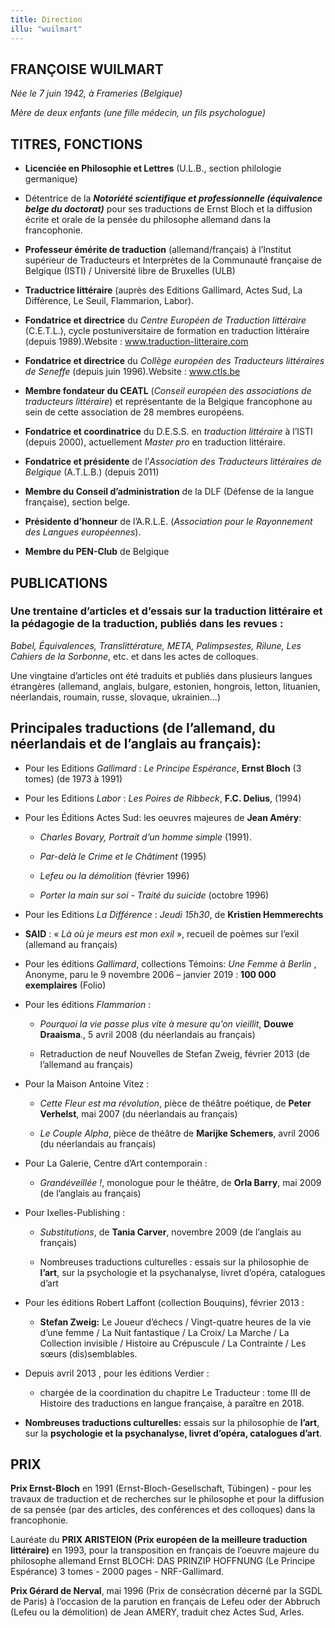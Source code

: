 ```yaml
---
title: Direction
illu: "wuilmart"
---
```


## FRANÇOISE WUILMART

_Née le 7 juin 1942, à Frameries (Belgique)_

_Mère de deux enfants (une fille médecin, un fils psychologue)_

## TITRES, FONCTIONS

- **Licenciée en Philosophie et Lettres** (U.L.B., section philologie germanique)

- Détentrice de la _**Notoriété scientifique et professionnelle (équivalence belge du doctorat)**_ pour ses traductions de Ernst Bloch et la diffusion écrite et orale de la pensée du philosophe allemand dans la francophonie.

* **Professeur émérite de traduction** (allemand/français) à l’Institut supérieur de Traducteurs et Interprètes de la Communauté française de Belgique (ISTI) / Université libre de Bruxelles (ULB)

- **Traductrice littéraire** (auprès des Editions Gallimard, Actes Sud, La Différence, Le Seuil, Flammarion, Labor).

* **Fondatrice et directrice** du _Centre Européen de Traduction littéraire_ (C.E.T.L.), cycle postuniversitaire de formation en traduction littéraire (depuis 1989).Website&nbsp;: www.traduction-litteraire.com

- **Fondatrice et directrice** du _Collège européen des Traducteurs littéraires de Seneffe_ (depuis juin 1996).Website&nbsp;: www.ctls.be

* **Membre fondateur du CEATL** (_Conseil européen des associations de traducteurs littéraire_) et représentante de la Belgique francophone au sein de cette association de 28 membres européens.

- **Fondatrice et coordinatrice** du D.E.S.S. en _traduction littéraire_ à l’ISTI (depuis 2000), actuellement _Master pro_ en traduction littéraire.

* **Fondatrice et présidente** de l’_Association des Traducteurs littéraires de Belgique_ (A.T.L.B.) (depuis 2011)

- **Membre du Conseil d’administration** de la DLF (Défense de la langue française), section belge.

* **Présidente d’honneur** de l’A.R.L.E. (_Association pour le Rayonnement des Langues européennes_).

- **Membre du PEN-Club** de Belgique

## PUBLICATIONS

### Une trentaine d’articles et d’essais sur la traduction littéraire et la pédagogie de la traduction, publiés dans les revues&nbsp;:

_Babel, Équivalences, Translittérature, META, Palimpsestes, Rilune, Les Cahiers de la Sorbonne_, etc. et dans les actes de colloques.

Une vingtaine d’articles ont été traduits et publiés dans plusieurs langues étrangères (allemand, anglais, bulgare, estonien, hongrois, letton, lituanien, néerlandais, roumain, russe, slovaque, ukrainien…)

## Principales traductions (de l’allemand, du néerlandais et de l’anglais au français):

- Pour les Editions _Gallimard_&nbsp;: _Le Principe Espérance_, **Ernst Bloch** (3 tomes) (de 1973 à 1991)
- Pour les Editions _Labor_&nbsp;: _Les Poires de Ribbeck_, **F.C. Delius**, (1994)
- Pour les Éditions Actes Sud: les oeuvres majeures de **Jean Améry**:

  - _Charles Bovary, Portrait d’un homme simple_ (1991).

  - _Par-delà le Crime et le Châtiment_ (1995)

  - _Lefeu ou la démolition_ (février 1996)

  - _Porter la main sur soi - Traité du suicide_ (octobre 1996)

- Pour les Editions _La Différence_&nbsp;: _Jeudi 15h30_, de **Kristien Hemmerechts**

- **SAID**&nbsp;: «&nbsp;_Là où je meurs est mon exil_&nbsp;», recueil de poèmes sur l’exil (allemand au français)

- Pour les éditions _Gallimard_, collections Témoins: *Une Femme à Berlin* , Anonyme, paru le 9 novembre 2006 – janvier 2019&nbsp;: **100 000 exemplaires** (Folio)

- Pour les éditions _Flammarion_&nbsp;:

  - _Pourquoi la vie passe plus vite à mesure qu’on vieillit_, **Douwe Draaisma**., 5 avril 2008 (du néerlandais au français)

  - Retraduction de neuf Nouvelles de Stefan Zweig, février 2013 (de l’allemand au français)

- Pour la Maison Antoine Vitez&nbsp;:

  - _Cette Fleur est ma révolution_, pièce de théâtre poétique, de **Peter Verhelst**, mai 2007 (du néerlandais au français)

  - _Le Couple Alpha_, pièce de théâtre de **Marijke Schemers**, avril 2006 (du néerlandais au français)

- Pour La Galerie, Centre d’Art contemporain&nbsp;:

  - _Grandéveillée&nbsp;!_, monologue pour le théâtre, de **Orla Barry**, mai 2009 (de l’anglais au français)

- Pour Ixelles-Publishing&nbsp;:

  - _Substitutions_, de **Tania Carver**, novembre 2009 (de l’anglais au français)

  - Nombreuses traductions culturelles&nbsp;: essais sur la philosophie de **l’art**, sur la psychologie et la psychanalyse, livret d’opéra, catalogues d’art

- Pour les éditions Robert Laffont (collection Bouquins), février 2013&nbsp;:

  - **Stefan Zweig:** Le Joueur d’échecs / Vingt-quatre heures de la vie d’une femme / La Nuit fantastique / La Croix/ La Marche / La Collection invisible / Histoire au Crépuscule / La Contrainte / Les sœurs (dis)semblables.

- Depuis avril 2013 , pour les éditions Verdier&nbsp;:

  - chargée de la coordination du chapitre Le Traducteur&nbsp;: tome III de Histoire des traductions en langue française, à paraître en 2018.

- **Nombreuses traductions culturelles:** essais sur la philosophie de **l’art**, sur la **psychologie et la psychanalyse, livret d’opéra, catalogues d’art**.

## PRIX

**Prix Ernst-Bloch** en 1991 (Ernst-Bloch-Gesellschaft, Tübingen) - pour les travaux de traduction et de recherches sur le philosophe et pour la diffusion de sa pensée (par des articles, des conférences et des colloques) dans la francophonie.

Lauréate du **PRIX ARISTEION (Prix européen de la meilleure traduction littéraire)** en 1993, pour la transposition en français de l’oeuvre majeure du philosophe allemand Ernst BLOCH: DAS PRINZIP HOFFNUNG (Le Principe Espérance) 3 tomes - 2000 pages - NRF-Gallimard.

**Prix Gérard de Nerval**, mai 1996 (Prix de consécration décerné par la SGDL de Paris) à l’occasion de la parution en français de Lefeu oder der Abbruch (Lefeu ou la démolition) de Jean AMERY, traduit chez Actes Sud, Arles.
